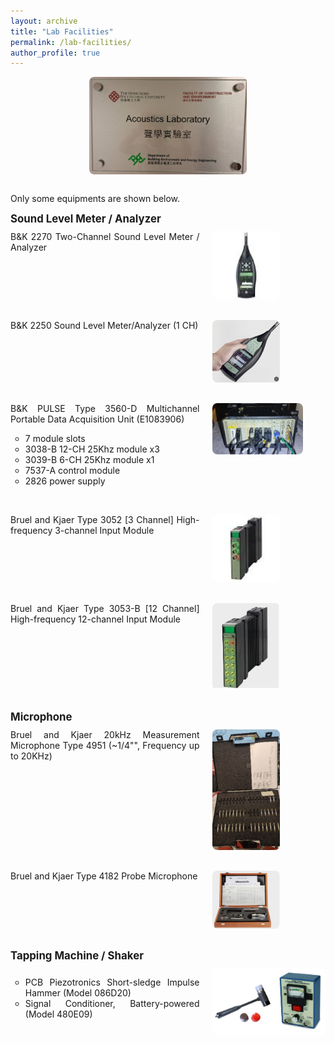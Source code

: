 ```yaml
---
layout: archive
title: "Lab Facilities"
permalink: /lab-facilities/
author_profile: true
---
```


<div style="margin-bottom: 30px; display: flex; justify-content: center;">
  <img src="/images/BEEE_acoustic_lab_2.jpg" alt="Lab Overview" style="width: 50%; border-radius: 8px;">
</div>

<style>
  .facility-list {
    list-style-type: none;
    padding-left: 0;
  }

  .facility-item {
    margin-bottom: 30px;
  }

  .facility-name {
    font-size: 1.2em;
    font-weight: bold;
    margin-bottom: 10px;
  }

  .facility-description {
    text-align: justify;
    margin-bottom: 15px;
  }
</style>

Only some equipments are shown below.
<ul class="facility-list">
  <div class="facility-name">Sound Level Meter / Analyzer</div>
  <li class="facility-item" style="display: flex; align-items: flex-start; gap: 20px;">
    <div style="flex: 1;">
      <div class="facility-description">
      B&K 2270 Two-Channel Sound Level Meter / Analyzer
      </div>
    </div>
    <div style="flex: 0.6;">
      <img src="/images/facilities//bk2270.png" alt="BK 2270" style="width: 60%; border-radius: 8px;">
    </div>
  </li>
  <li class="facility-item" style="display: flex; align-items: flex-start; gap: 20px;">
    <div style="flex: 1;">
      <div class="facility-description">
      B&K 2250 Sound Level Meter/Analyzer (1 CH)
      </div>
    </div>
    <div style="flex: 0.6;">
      <img src="/images/facilities//bk2250.png" alt="BK 2250" style="width: 60%; border-radius: 8px;">
    </div>
  </li>
  <li class="facility-item" style="display: flex; align-items: flex-start; gap: 20px;">
    <div style="flex: 1;">
      <div class="facility-description">
      B&K PULSE Type 3560-D Multichannel Portable Data Acquisition Unit (E1083906)
      <ul>
        <li>7 module slots</li>
        <li>3038-B 12-CH 25Khz module x3</li>
        <li>3039-B 6-CH 25Khz module x1</li>
        <li>7537-A control module</li>
        <li>2826 power supply</li>
      </ul>
      </div>
    </div>
    <div style="flex: 0.6;">
      <img src="/images/facilities/bk3560.png" alt="BK 3560D" style="width: 80%; border-radius: 8px;">
    </div>
  </li>
  <li class="facility-item" style="display: flex; align-items: flex-start; gap: 20px;">
    <div style="flex: 1;">
      <div class="facility-description">
      Bruel and Kjaer Type 3052 [3 Channel] High-frequency 3-channel Input Module
      </div>
    </div>
    <div style="flex: 0.6;">
      <img src="/images/facilities/bk3052.png" alt="BK 3052" style="width: 60%; border-radius: 8px;">
    </div>
  </li>
  <li class="facility-item" style="display: flex; align-items: flex-start; gap: 20px;">
    <div style="flex: 1;">
      <div class="facility-description">
      Bruel and Kjaer Type 3053-B [12 Channel] High-frequency 12-channel Input Module
      </div>
    </div>
    <div style="flex: 0.6;">
      <img src="/images/facilities/bk3053.png" alt="BK 3053B" style="width: 60%; border-radius: 8px;">
    </div>
  </li>

  <div class="facility-name">Microphone</div>
  <li class="facility-item" style="display: flex; align-items: flex-start; gap: 20px;">
    <div style="flex: 1;">
      <div class="facility-description">
      Bruel and Kjaer 20kHz Measurement Microphone Type 4951 (~1/4"", Frequency up to 20KHz)
      </div>
    </div>
    <div style="flex: 0.6;">
      <img src="/images/facilities/bk4951.png" alt="BK 4951" style="width: 60%; border-radius: 8px;">
    </div>
  </li>
  <li class="facility-item" style="display: flex; align-items: flex-start; gap: 20px;">
    <div style="flex: 1;">
      <div class="facility-description">
      Bruel and Kjaer Type 4182 Probe Microphone
      </div>
    </div>
    <div style="flex: 0.6;">
      <img src="/images/facilities/bk4182.png" alt="BK 4182" style="width: 60%; border-radius: 8px;">
    </div>
  </li>

  <div class="facility-name">Tapping Machine / Shaker</div>
  <li class="facility-item" style="display: flex; align-items: flex-start; gap: 20px;">
    <div style="flex: 1;">
      <div class="facility-description">
      <ul>
        <li>PCB Piezotronics Short-sledge Impulse Hammer (Model 086D20)</li>
        <li>Signal Conditioner, Battery-powered (Model 480E09)</li>
      </ul>
      </div>
    </div>
    <div style="flex: 0.6;">
      <img src="/images/facilities/tapping_machine.png" alt="Impulse Hammer" style="width: 100%; border-radius: 8px;">
    </div>
  </li>

  <!-- <div class="facility-name">Acoustic Testing Equipment</div>
  <li class="facility-item">
    <div class="facility-description">
      We maintain a comprehensive collection of acoustic measurement tools including:
      <ul>
        <li>High-precision microphones and microphone arrays</li>
        <li>Sound level meters</li>
        <li>Vibration measurement systems</li>
        <li>Signal processing and data acquisition systems</li>
      </ul>
    </div>
  </li>

  <div class="facility-name">Computational Resources</div>
  <li class="facility-item">
    <div class="facility-description">
      Our lab is equipped with powerful workstations for acoustic simulation and analysis, running specialized software for:
      <ul>
        <li>Finite element analysis</li>
        <li>Boundary element modeling</li>
        <li>Room acoustics simulation</li>
        <li>Signal processing and analysis</li>
      </ul>
    </div>
  </li> -->
</ul>
